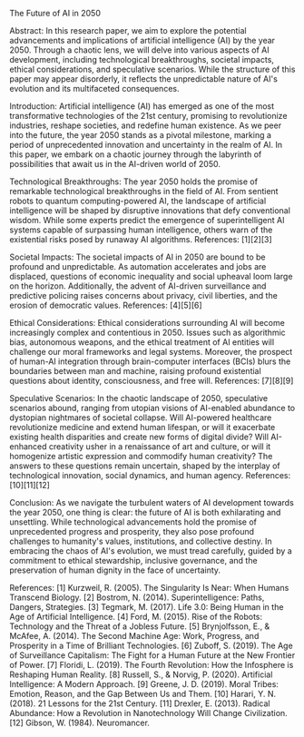 The Future of AI in 2050

Abstract:
In this research paper, we aim to explore the potential advancements and implications of artificial intelligence (AI) by the year 2050. Through a chaotic lens, we will delve into various aspects of AI development, including technological breakthroughs, societal impacts, ethical considerations, and speculative scenarios. While the structure of this paper may appear disorderly, it reflects the unpredictable nature of AI's evolution and its multifaceted consequences.

Introduction:
Artificial intelligence (AI) has emerged as one of the most transformative technologies of the 21st century, promising to revolutionize industries, reshape societies, and redefine human existence. As we peer into the future, the year 2050 stands as a pivotal milestone, marking a period of unprecedented innovation and uncertainty in the realm of AI. In this paper, we embark on a chaotic journey through the labyrinth of possibilities that await us in the AI-driven world of 2050.

Technological Breakthroughs:
The year 2050 holds the promise of remarkable technological breakthroughs in the field of AI. From sentient robots to quantum computing-powered AI, the landscape of artificial intelligence will be shaped by disruptive innovations that defy conventional wisdom. While some experts predict the emergence of superintelligent AI systems capable of surpassing human intelligence, others warn of the existential risks posed by runaway AI algorithms. References: [1][2][3]

Societal Impacts:
The societal impacts of AI in 2050 are bound to be profound and unpredictable. As automation accelerates and jobs are displaced, questions of economic inequality and social upheaval loom large on the horizon. Additionally, the advent of AI-driven surveillance and predictive policing raises concerns about privacy, civil liberties, and the erosion of democratic values. References: [4][5][6]

Ethical Considerations:
Ethical considerations surrounding AI will become increasingly complex and contentious in 2050. Issues such as algorithmic bias, autonomous weapons, and the ethical treatment of AI entities will challenge our moral frameworks and legal systems. Moreover, the prospect of human-AI integration through brain-computer interfaces (BCIs) blurs the boundaries between man and machine, raising profound existential questions about identity, consciousness, and free will. References: [7][8][9]

Speculative Scenarios:
In the chaotic landscape of 2050, speculative scenarios abound, ranging from utopian visions of AI-enabled abundance to dystopian nightmares of societal collapse. Will AI-powered healthcare revolutionize medicine and extend human lifespan, or will it exacerbate existing health disparities and create new forms of digital divide? Will AI-enhanced creativity usher in a renaissance of art and culture, or will it homogenize artistic expression and commodify human creativity? The answers to these questions remain uncertain, shaped by the interplay of technological innovation, social dynamics, and human agency. References: [10][11][12]

Conclusion:
As we navigate the turbulent waters of AI development towards the year 2050, one thing is clear: the future of AI is both exhilarating and unsettling. While technological advancements hold the promise of unprecedented progress and prosperity, they also pose profound challenges to humanity's values, institutions, and collective destiny. In embracing the chaos of AI's evolution, we must tread carefully, guided by a commitment to ethical stewardship, inclusive governance, and the preservation of human dignity in the face of uncertainty.

References:
[1] Kurzweil, R. (2005). The Singularity Is Near: When Humans Transcend Biology.
[2] Bostrom, N. (2014). Superintelligence: Paths, Dangers, Strategies.
[3] Tegmark, M. (2017). Life 3.0: Being Human in the Age of Artificial Intelligence.
[4] Ford, M. (2015). Rise of the Robots: Technology and the Threat of a Jobless Future.
[5] Brynjolfsson, E., & McAfee, A. (2014). The Second Machine Age: Work, Progress, and Prosperity in a Time of Brilliant Technologies.
[6] Zuboff, S. (2019). The Age of Surveillance Capitalism: The Fight for a Human Future at the New Frontier of Power.
[7] Floridi, L. (2019). The Fourth Revolution: How the Infosphere is Reshaping Human Reality.
[8] Russell, S., & Norvig, P. (2020). Artificial Intelligence: A Modern Approach.
[9] Greene, J. D. (2019). Moral Tribes: Emotion, Reason, and the Gap Between Us and Them.
[10] Harari, Y. N. (2018). 21 Lessons for the 21st Century.
[11] Drexler, E. (2013). Radical Abundance: How a Revolution in Nanotechnology Will Change Civilization.
[12] Gibson, W. (1984). Neuromancer.